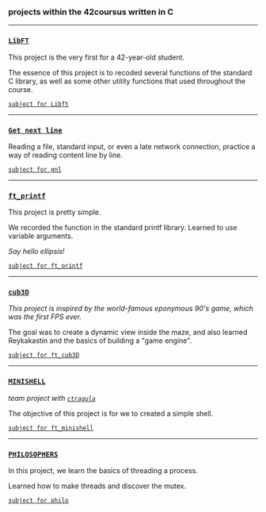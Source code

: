 ### projects within the 42coursus written in С
---
### [`LibFT`](https://github.com/yukovalski/42cursus_C/tree/main/libft) ###
This project is the very first for a 42-year-old student.

The essence of this project is to recoded several functions of the standard C library, as well as some other utility functions that used throughout the course.

[`subject for Libft`](https://github.com/yukovalski/42cursus_C/blob/main/libft/en.subject.pdf)

---
### [`Get next line`](https://github.com/yukovalski/42cursus_C/tree/main//get_next_line) ###
Reading a file, standard input, or even a late network connection, practice a way of reading content line by line.

[`subject for gnl`](https://github.com/yukovalski/42cursus_C/blob/main/get_next_line/en.subject.pdf)

---
### [`ft_printf`](https://github.com/yukovalski/42cursus_C/tree/main/ft_printf) ###
This project is pretty simple. 

We recorded the function in the standard printf library. Learned to use variable arguments.

*Say hello ellipsis!*

[`subject for ft_printf`](https://github.com/yukovalski/42cursus_C/blob/main/ft_printf/en.subject.pdf)

---
### [`cub3D`](https://github.com/yukovalski/42cursus_C/tree/main/cub3d) ###
*This project is inspired by the world-famous eponymous 90's game, which was the first FPS ever.*

The goal was to create a dynamic view inside the maze, and also learned Reykakastin and the basics of building a "game engine".

[`subject for ft_cub3D`](https://github.com/yukovalski/42cursus_C/blob/main/cub3d/en.subject.pdf)

---
### [`MINISHELL`](https://github.com/web-sonic/Our-Own-Shell) ###
*team project with [`ctragula`](https://github.com/web-sonic)*

The objective of this project is for we to created a simple shell.

[`subject for ft_minishell`](https://github.com/yukovalski/42cursus_C/blob/main/minishell/en.subject.pdf)

---
### [`PHILOSOPHERS`](https://github.com/yukovalski/42cursus_C/tree/main/philosophers) ###
In this project,  we learn the basics of threading a process. 

Learned how to make threads and  discover the mutex.

[`subject for philo`](https://github.com/yukovalski/42cursus_C/blob/main/philosophers/en.subject.pdf)
